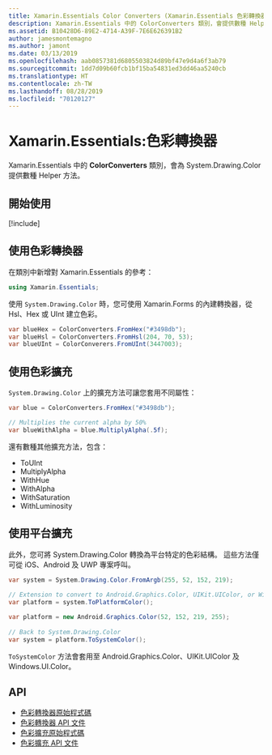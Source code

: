 ```yaml
---
title: Xamarin.Essentials Color Converters (Xamarin.Essentials 色彩轉換器)
description: Xamarin.Essentials 中的 ColorConverters 類別，會提供數種 Helper 方法及擴充方法來使用 System.Drawing.Color。
ms.assetid: B10428D6-89E2-4714-A39F-7E6E626391B2
author: jamesmontemagno
ms.author: jamont
ms.date: 03/13/2019
ms.openlocfilehash: aab0857381d6805503824d89bf47e9d4a6f3ab79
ms.sourcegitcommit: 1dd7d09b60fcb1bf15ba54831ed3dd46aa5240cb
ms.translationtype: HT
ms.contentlocale: zh-TW
ms.lasthandoff: 08/28/2019
ms.locfileid: "70120127"
---
```

# <a name="xamarinessentials-color-converters"></a>Xamarin.Essentials:色彩轉換器

Xamarin.Essentials 中的 **ColorConverters** 類別，會為 System.Drawing.Color 提供數種 Helper 方法。

## <a name="get-started"></a>開始使用

[!include[](~/essentials/includes/get-started.md)]

## <a name="using-color-converters"></a>使用色彩轉換器

在類別中新增對 Xamarin.Essentials 的參考：

```csharp
using Xamarin.Essentials;
```

使用 `System.Drawing.Color` 時，您可使用 Xamarin.Forms 的內建轉換器，從 Hsl、Hex 或 UInt 建立色彩。

```csharp
var blueHex = ColorConverters.FromHex("#3498db");
var blueHsl = ColorConverters.FromHsl(204, 70, 53);
var blueUInt = ColorConverers.FromUInt(3447003);
```

## <a name="using-color-extensions"></a>使用色彩擴充

`System.Drawing.Color` 上的擴充方法可讓您套用不同屬性：

```csharp
var blue = ColorConverters.FromHex("#3498db");

// Multiplies the current alpha by 50%
var blueWithAlpha = blue.MultiplyAlpha(.5f);
```

還有數種其他擴充方法，包含：

- ToUInt
- MultiplyAlpha
- WithHue
- WithAlpha
- WithSaturation
- WithLuminosity


## <a name="using-platform-extensions"></a>使用平台擴充

此外，您可將 System.Drawing.Color 轉換為平台特定的色彩結構。 這些方法僅可從 iOS、Android 及 UWP 專案呼叫。

```csharp
var system = System.Drawing.Color.FromArgb(255, 52, 152, 219);
 
// Extension to convert to Android.Graphics.Color, UIKit.UIColor, or Windows.UI.Color
var platform = system.ToPlatformColor();
```


```csharp
var platform = new Android.Graphics.Color(52, 152, 219, 255);
 
// Back to System.Drawing.Color
var system = platform.ToSystemColor();
```

`ToSystemColor` 方法會套用至 Android.Graphics.Color、UIKit.UIColor 及 Windows.UI.Color。


## <a name="api"></a>API

- [色彩轉換器原始程式碼](https://github.com/xamarin/Essentials/tree/master/Xamarin.Essentials/Types/ColorConverters.shared.cs)
- [色彩轉換器 API 文件](xref:Xamarin.Essentials.ColorConverters)
- [色彩擴充原始程式碼](https://github.com/xamarin/Essentials/tree/master/Xamarin.Essentials/Types/ColorConverters.shared.cs)
- [色彩擴充 API 文件](xref:Xamarin.Essentials.ColorExtensions)
